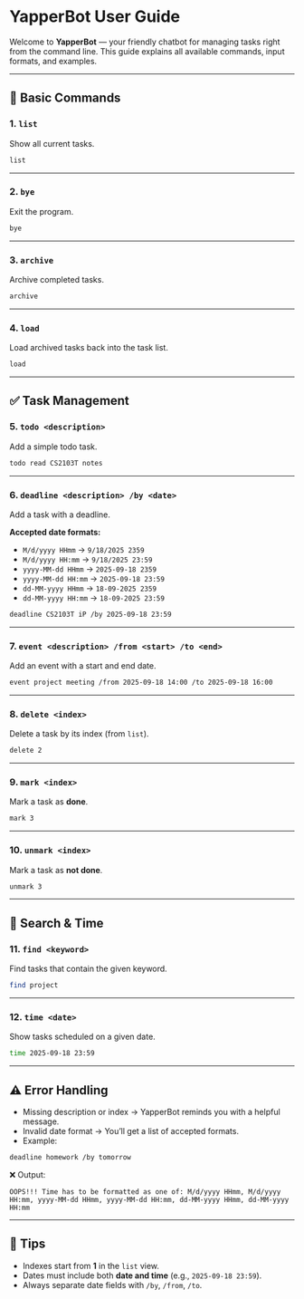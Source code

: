 # YapperBot User Guide

Welcome to **YapperBot** — your friendly chatbot for managing tasks right from the command line.
This guide explains all available commands, input formats, and examples.

---

## 📌 Basic Commands

### 1. `list`

Show all current tasks.

```bash
list
```

---

### 2. `bye`

Exit the program.

```bash
bye
```

---

### 3. `archive`

Archive completed tasks.

```bash
archive
```

---

### 4. `load`

Load archived tasks back into the task list.

```bash
load
```

---

## ✅ Task Management

### 5. `todo <description>`

Add a simple todo task.

```bash
todo read CS2103T notes
```

---

### 6. `deadline <description> /by <date>`

Add a task with a deadline.

**Accepted date formats:**

- `M/d/yyyy HHmm` → `9/18/2025 2359`
- `M/d/yyyy HH:mm` → `9/18/2025 23:59`
- `yyyy-MM-dd HHmm` → `2025-09-18 2359`
- `yyyy-MM-dd HH:mm` → `2025-09-18 23:59`
- `dd-MM-yyyy HHmm` → `18-09-2025 2359`
- `dd-MM-yyyy HH:mm` → `18-09-2025 23:59`

```bash
deadline CS2103T iP /by 2025-09-18 23:59
```

---

### 7. `event <description> /from <start> /to <end>`

Add an event with a start and end date.

```bash
event project meeting /from 2025-09-18 14:00 /to 2025-09-18 16:00
```

---

### 8. `delete <index>`

Delete a task by its index (from `list`).

```bash
delete 2
```

---

### 9. `mark <index>`

Mark a task as **done**.

```bash
mark 3
```

---

### 10. `unmark <index>`

Mark a task as **not done**.

```bash
unmark 3
```

---

## 🔎 Search & Time

### 11. `find <keyword>`

Find tasks that contain the given keyword.

```bash
find project
```

---

### 12. `time <date>`

Show tasks scheduled on a given date.

```bash
time 2025-09-18 23:59
```

---

## ⚠️ Error Handling

- Missing description or index → YapperBot reminds you with a helpful message.
- Invalid date format → You’ll get a list of accepted formats.
- Example:

```bash
deadline homework /by tomorrow
```

❌ Output:

```
OOPS!!! Time has to be formatted as one of: M/d/yyyy HHmm, M/d/yyyy HH:mm, yyyy-MM-dd HHmm, yyyy-MM-dd HH:mm, dd-MM-yyyy HHmm, dd-MM-yyyy HH:mm
```

---

## 📝 Tips

- Indexes start from **1** in the `list` view.
- Dates must include both **date and time** (e.g., `2025-09-18 23:59`).
- Always separate date fields with `/by`, `/from`, `/to`.
